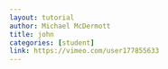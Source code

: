 ```yaml
---
layout: tutorial
author: Michael McDermott
title: john
categories: [student]
link: https://vimeo.com/user177855633
---
```

